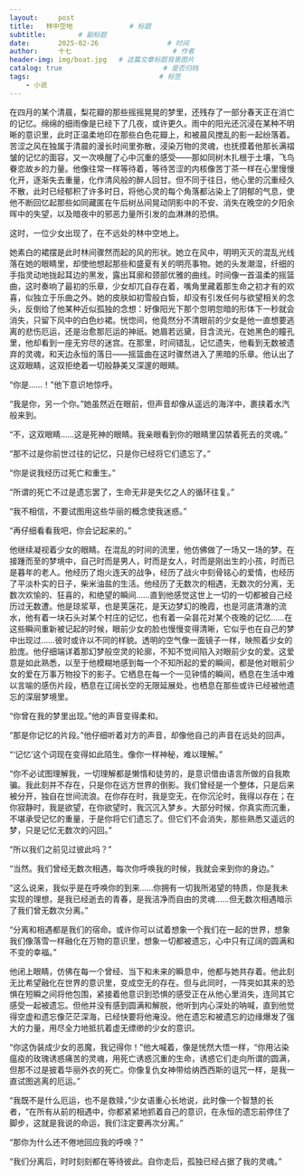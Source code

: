 ```yaml
---
layout:     post                       
title:   林中空地              # 标题
subtitle:        # 副标题
date:       2025-02-26                 # 时间
author:     十七                         # 作者
header-img: img/boat.jpg   # 这篇文章标题背景图片
catalog: true                         # 是否归档
tags:                                # 标签
    - 小说
---
```

在四月的某个清晨，梨花瓣的那些摇摇晃晃的梦里，还残存了一部分春天正在消亡的记忆。绵绵的细雨像是已经下了几夜，或许更久。雨中的阳光还沉浸在某种不明晰的意识里，此时正温柔地印在那些白色花瓣上，和被晨风搅乱的影一起纷落着。苦涩之风在独属于清晨的漫长时间里弥散，浸染万物的灵魂，也抚摸着他那长满褶皱的记忆的面容，又一次唤醒了心中沉重的感受——那如同树木扎根于土壤，飞鸟眷恋故乡的力量。他像往常一样等待着，等待苦涩的内核像苦丁茶一样在心里慢慢化开，逐渐失去重量，化作清风般的醉人回甘。但不同于往日，他心里的沉重经久不散，此时已经郁积了许多时日，将他心灵的每个角落都沾染上了阴郁的气息，使他不断回忆起那些如同藏匿在午后树丛间晃动阴影中的不安、消失在晚空的夕阳余晖中的失望，以及暗夜中的邪恶力量所引发的血淋淋的恐惧。

这时，一位少女出现了，在不远处的林中空地上。

她素白的裙摆是此时林间骤然而起的风的形状。她立在风中，明明灭灭的混乱光线落在她的眼睛里，却使他想起那些和盛夏有关的明亮事物。她的头发潮湿，纤细的手指灵动地拢起耳边的黑发，露出耳廓和颈部优雅的曲线。时间像一首温柔的摇篮曲，这时奏响了最初的乐章，少女却兀自存在着，嘴角里藏着那生命之初才有的欢喜，似独立于乐曲之外。她的皮肤如初雪般白皙，却没有引发任何与欲望相关的念头，反倒给了他某种近似孤独的念想：好像阳光下那个忽明忽暗的形体下一秒就会消失，只留下风中的白色纱裙。恍惚间，他竟然分不清眼前的少女是他一直想要逃离的悲伤厄运，还是治愈那厄运的神祇。她眉若远黛，目含流光，在她黑色的瞳孔里，他却看到一座无穷尽的迷宫。在那里，时间错乱，记忆遗失，他看到无数被遗弃的灵魂，和天边永恒的落日——摇篮曲在这时骤然进入了黑暗的乐章。他认出了这双眼睛，这双拒绝着一切般静美又深邃的眼睛。

“你是……！”他下意识地惊呼。

“我是你，另一个你。”她虽然近在眼前，但声音却像从遥远的海洋中，裹挟着水汽般来到。

“不，这双眼睛……这是死神的眼睛。我亲眼看到你的眼睛里囚禁着死去的灵魂。”

“那不过是你前世过往的记忆，只是你已经将它们遗忘了。”

“你是说我经历过死亡和重生。”

“所谓的死亡不过是遗忘罢了，生命无非是失忆之人的循环往复。”

“我不相信，不要试图用这些华丽的概念使我迷惑。”

“再仔细看看我吧，你会记起来的。”

他继续凝视着少女的眼睛。在混乱的时间的流里，他仿佛做了一场又一场的梦。在接踵而至的梦境中，自己时而是男人，时而是女人，时而是刚出生的小孩，时而已是暮年的老人。他经历了炮火连天的战争，经历了战火中刻骨铭心的爱情，也经历了平淡朴实的日子，柴米油盐的生活。他经历了无数次的相遇，无数次的分离，无数次欢愉的、狂喜的，和绝望的瞬间……直到他感觉这世上一切的一切都被自己经历过无数遭。他是琼浆草，也是荚蒾花，是天边梦幻的晚霞，也是河底清澈的流水，他有着一块石头对某个村庄的记忆，也有着一朵昙花对某个夜晚的记忆……在这些瞬间重新被记起的时候，眼前少女的脸也慢慢变得清晰，它似乎也在自己的梦中出现过……彼时或许以不同的样貌。透明的空气像一面镜子一样，映照着少女的脸庞。他仔细端详着那幻梦般空灵的轮廓，不知不觉间陷入对眼前少女的爱。这爱意是如此熟悉，以至于他模糊地感到每一个不知所起的爱的瞬间，都是他对眼前少女的爱在万事万物投下的影子。它栖息在每一个一见钟情的瞬间，栖息在生活中难以言喻的感伤片段，栖息在辽阔长空的无限延展处，也栖息在那些或许已经被他遗忘的深层梦境里。

“你曾在我的梦里出现。”他的声音变得柔和。

“那是你记忆的片段。”他仔细听着对方的声音，却像他自己的声音在远处的回声。

“‘记忆’这个词现在变得如此陌生。像你一样神秘，难以理解。”

“你不必试图理解我，一切理解都是懒惰和徒劳的，是意识借由语言所做的自我欺骗。我此刻并不存在，只是你在远方世界的倒影。我们曾经是一个整体，只是后来被分开，独自在世间流浪。在你存在时，我是空无，在你沉沦时，我得以存在；在你寂静时，我是欲望，在你欲望时，我沉沉入梦乡。大部分时候，你真实而沉重，不堪承受记忆的重量，于是你将它们遗忘了。但它们不会消失，那些熟悉又遥远的梦，只是记忆无数次的闪回。”

“所以我们之前见过彼此吗？”

“当然。我们曾经无数次相遇，每次你呼唤我的时候，我就会来到你的身边。”

“这么说来，我似乎是在呼唤你的到来……你拥有一切我所渴望的特质，你是我未实现的理想，是我已经逝去的青春，是我洁净而自由的灵魂……但无数次相遇暗示了我们曾无数次分离。”

“分离和相遇都是我们的宿命。或许你可以试着想象一个我们在一起的世界，想象我们像落雪一样融化在万物的意识里，想象一切都被遗忘，心中只有辽阔的圆满和不变的幸福。”

他闭上眼睛，仿佛在每一个曾经、当下和未来的瞬息中，他都与她共存着。他此刻无比希望融化在世界的意识里，变成空无的存在。但与此同时，一阵突如其来的恐惧在短瞬之间将他包围，紧接着他意识到恐惧的感受正在从他心里消失，连同其它感受一起被遗忘。但他并没有感到圆满和解脱，他听到内心深处的呐喊，直到他觉得空虚和遗忘像茫茫深海，已经快要将他淹没。他在遗忘和被遗忘的边缘爆发了强大的力量，用尽全力地抵抗着虚无缥缈的少女的意识。

“你这伪装成少女的恶魔，我记得你！”他大喊着，像是恍然大悟一样，“你用沾染瘟疫的玫瑰诱惑痛苦的灵魂，用死亡诱惑沉重的生命，诱惑它们走向所谓的圆满，但那不过是披着华丽外衣的死亡。你像复仇女神带给纳西西斯的诅咒一样，是我一直试图逃离的厄运。”

“我既不是什么厄运，也不是救赎，”少女语重心长地说，此时像一个智慧的长者，“在所有从前的相遇中，你都紧紧地抓着自己的意识，在永恒的遗忘前停住了脚步，这就是我说的命运，我们注定要再次分离。”

“那你为什么还不倦地回应我的呼唤？”

“我们分离后，时时刻刻都在等待彼此。自你走后，孤独已经占据了我的灵魂。”
